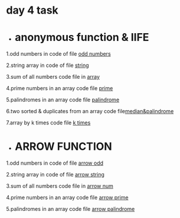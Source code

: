 # day 4 task

* #  anonymous function & IIFE

1.odd numbers in code of file [odd numbers](./odd%20numbers/script.js)

2.string array in code of file [string](./string/script.js)

3.sum of all numbers code file in [array](./array/script.js)

4.prime numbers in an array code file [prime](./prime/script.js)

5.palindromes in an array code file [palindrome](./palindrome/script.js)

6.two sorted & duplicates from an array code file[median&palindrome](./median&duplicate/script.js)

7.array by k times code file [k times](./k%20times/script.js)

* # ARROW FUNCTION
1.odd numbers in code of file [arrow odd](./arrow%20odd/script.js)

2.string array in code of file [arrow string](./arrow%20string/script.js)

3.sum of all numbers code file in [arrow num](./arrow%20num/script.js)

4.prime numbers in an array code file [arrow prime](./arrow%20prime/script.js)

5.palindromes in an array code file [arrow palindrome](./arrow%20palindrome/script.js)
